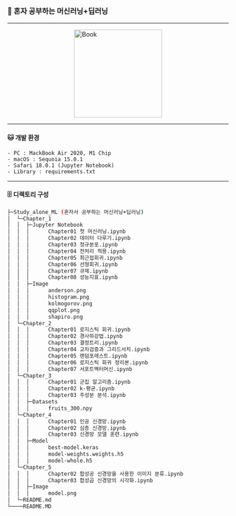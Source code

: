 ### 🔧 혼자 공부하는 머신러닝+딥러닝

---
<img src="https://image.yes24.com/goods/96024871/XL.jpg" alt="Book" style="width: 200px; display: block; margin-left: auto; margin-right: auto;">

---
#### 🐱 개발 환경
	- PC : MackBook Air 2020, M1 Chip
	- macOS : Sequoia 15.0.1
	- Safari 18.0.1 (Jupyter Notebook)
	- Library : requirements.txt

---
#### 🗄️ 디렉토리 구성
```sh
├─Study_alone_ML (혼자서 공부하는 머신러닝+딥러닝)
│  └─Chapter_1
│  │  ├─Jupyter Notebook
│  │  │      Chapter01 첫 머신러닝.ipynb
│  │  │      Chapter02 데이터 다루기.ipynb
│  │  │      Chapter03 정규분포.ipynb
│  │  │      Chapter04 전처리 적용.ipynb
│  │  │      Chapter05 최근접회귀.ipynb
│  │  │      Chapter06 선형회귀.ipynb
│  │  │      Chapter07 규제.ipynb
│  │  │      Chapter08 성능지표.ipynb
│  │  ├─Image
│  │  │      anderson.png
│  │  │      histogram.png
│  │  │      kolmogorov.png
│  │  │      qqplot.png
│  │  │      shapiro.png
│  └─Chapter_2
│  │  │      Chapter01 로지스틱 회귀.ipynb
│  │  │      Chapter02 경사하강법.ipynb
│  │  │      Chapter03 결정트리.ipynb
│  │  │      Chapter04 교차검증과 그리드서치.ipynb
│  │  │      Chapter05 랜덤포레스트.ipynb
│  │  │      Chapter06 로지스틱 회귀 정리본.ipynb
│  │  │      Chapter07 서포트벡터머신.ipynb
│  └─Chapter_3
│  │  │      Chapter01 군집 알고리즘.ipynb
│  │  │      Chapter02 k-평균.ipynb
│  │  │      Chapter03 주성분 분석.ipynb
│  │  ├─Datasets
│  │  │      fruits_300.npy
│  └─Chapter_4
│  │  │      Chapter01 인공 신경망.ipynb
│  │  │      Chapter02 심층 신경망.ipynb
│  │  │      Chapter03 신경망 모델 훈련.ipynb
│  │  ├─Model
│  │  │      best-model.keras
│  │  │      model-weights.weights.h5
│  │  │      model-whole.h5
│  └─Chapter_5
│  │  │      Chapter02 합성공 신경망을 사용한 이미지 분류.ipynb
│  │  │      Chapter03 합성곱 신경망의 시각화.ipynb
│  │  ├─Image
│  │  │      model.png
│  └─README.md
└────README.MD
```

